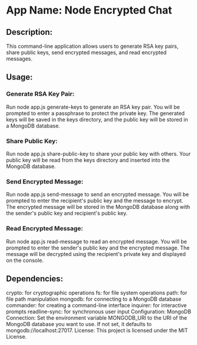 # App Name: Node Encrypted Chat

## Description:

This command-line application allows users to generate RSA key pairs, share public keys, send encrypted messages, and read encrypted messages.

## Usage:

### Generate RSA Key Pair:

Run node app.js generate-keys to generate an RSA key pair. You will be prompted to enter a passphrase to protect the private key. The generated keys will be saved in the keys directory, and the public key will be stored in a MongoDB database.

### Share Public Key:

Run node app.js share-public-key to share your public key with others. Your public key will be read from the keys directory and inserted into the MongoDB database.

### Send Encrypted Message:

Run node app.js send-message to send an encrypted message. You will be prompted to enter the recipient's public key and the message to encrypt. The encrypted message will be stored in the MongoDB database along with the sender's public key and recipient's public key.

### Read Encrypted Message:

Run node app.js read-message to read an encrypted message. You will be prompted to enter the sender's public key and the encrypted message. The message will be decrypted using the recipient's private key and displayed on the console.

## Dependencies:

crypto: for cryptographic operations
fs: for file system operations
path: for file path manipulation
mongodb: for connecting to a MongoDB database
commander: for creating a command-line interface
inquirer: for interactive prompts
readline-sync: for synchronous user input
Configuration:
MongoDB Connection: Set the environment variable MONGODB_URI to the URI of the MongoDB database you want to use. If not set, it defaults to mongodb://localhost:27017.
License: This project is licensed under the MIT License.
